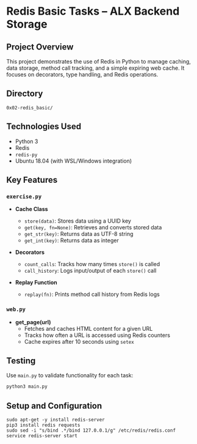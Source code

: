# Redis Basic Tasks – ALX Backend Storage

## Project Overview
This project demonstrates the use of Redis in Python to manage caching, data storage, method call tracking, and a simple expiring web cache. It focuses on decorators, type handling, and Redis operations.

## Directory
`0x02-redis_basic/`

## Technologies Used
- Python 3
- Redis
- `redis-py`
- Ubuntu 18.04 (with WSL/Windows integration)

## Key Features

### `exercise.py`
- **Cache Class**
  - `store(data)`: Stores data using a UUID key
  - `get(key, fn=None)`: Retrieves and converts stored data
  - `get_str(key)`: Returns data as UTF-8 string
  - `get_int(key)`: Returns data as integer

- **Decorators**
  - `count_calls`: Tracks how many times `store()` is called
  - `call_history`: Logs input/output of each `store()` call

- **Replay Function**
  - `replay(fn)`: Prints method call history from Redis logs

### `web.py`
- **get_page(url)**
  - Fetches and caches HTML content for a given URL
  - Tracks how often a URL is accessed using Redis counters
  - Cache expires after 10 seconds using `setex`

## Testing
Use `main.py` to validate functionality for each task:
```bash
python3 main.py
```

## Setup and Configuration
```
sudo apt-get -y install redis-server
pip3 install redis requests
sudo sed -i "s/bind .*/bind 127.0.0.1/g" /etc/redis/redis.conf
service redis-server start

```